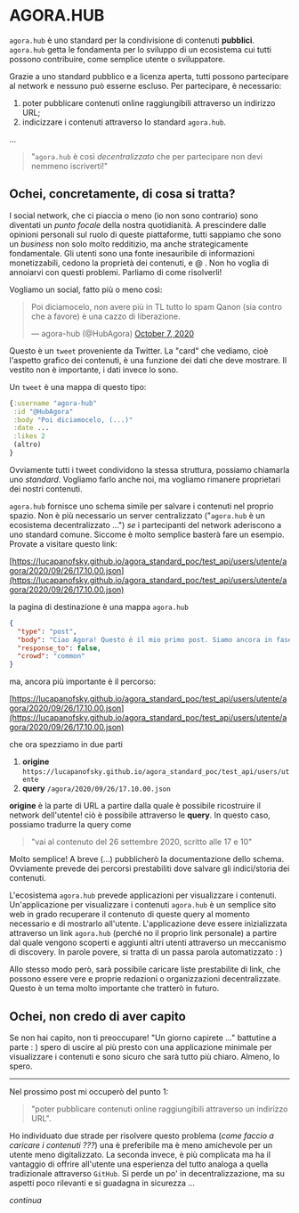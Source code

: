 # AGORA.HUB  

`agora.hub` è uno standard per la condivisione di contenuti **pubblici**. `agora.hub` getta le fondamenta per lo sviluppo di un ecosistema cui tutti possono contribuire, come semplice utente o sviluppatore. 

Grazie a uno standard pubblico e a licenza aperta, tutti possono partecipare al network e nessuno può esserne escluso. Per partecipare, è necessario: 

1. poter pubblicare contenuti online raggiungibili attraverso un indirizzo URL;
2. indicizzare i contenuti attraverso lo standard `agora.hub`.

...

> "`agora.hub` è così *decentralizzato* che per partecipare non devi nemmeno iscriverti!" 

## Ochei, concretamente, di cosa si tratta?

I social network, che ci piaccia o meno (io non sono contrario) sono diventati un *punto focale* della nostra quotidianità. A prescindere dalle opinioni personali sul ruolo di queste piattaforme, tutti sappiamo che sono un *business* non solo molto redditizio, ma anche strategicamente fondamentale.  Gli utenti sono una fonte inesauribile di informazioni monetizzabili, cedono la proprietà dei contenuti, e @ . Non ho voglia di annoiarvi con questi problemi. Parliamo di come risolverli! 

Vogliamo un social, fatto più o meno così:

<blockquote class="twitter-tweet"><p lang="it" dir="ltr">Poi diciamocelo, non avere più in TL tutto lo spam Qanon (sia contro che a favore) è una cazzo di liberazione.</p>&mdash; agora-hub (@HubAgora) <a href="https://twitter.com/HubAgora/status/1313898247161864194?ref_src=twsrc%5Etfw">October 7, 2020</a></blockquote> <script async src="https://platform.twitter.com/widgets.js" charset="utf-8"></script>

Questo è un `tweet` proveniente da Twitter. La "card" che vediamo, cioè l'aspetto grafico dei contenuti, è una funzione dei dati che deve mostrare. Il vestito non è importante, i dati invece lo sono.

Un `tweet` è una mappa di questo tipo: 

```clojure
{:username "agora-hub"
 :id "@HubAgora"
 :body "Poi diciamocelo, (...)"
 :date ...
 :likes 2
 (altro)
}
```

Ovviamente tutti i tweet condividono la stessa struttura, possiamo chiamarla uno *standard*. Vogliamo farlo anche noi, ma vogliamo rimanere proprietari dei nostri contenuti. 

`agora.hub` fornisce uno schema simile per salvare i contenuti nel proprio spazio. Non è più necessario un server centralizzato ("`agora.hub` è un ecosistema decentralizzato ...") *se* i partecipanti del network aderiscono a uno standard comune. Siccome è molto semplice basterà fare un esempio. Provate a visitare questo link:

[https://lucapanofsky.github.io/agora_standard_poc/test_api/users/utente/agora/2020/09/26/17.10.00.json](https://lucapanofsky.github.io/agora_standard_poc/test_api/users/utente/agora/2020/09/26/17.10.00.json)

la pagina di destinazione è una mappa `agora.hub` 

```json
{
  "type": "post",
  "body": "Ciao Agora! Questo è il mio primo post. Siamo ancora in fase di test.",
  "response_to": false,
  "crowd": "common"
}
```

ma, ancora più importante è il percorso: 

[https://lucapanofsky.github.io/agora_standard_poc/test_api/users/utente/agora/2020/09/26/17.10.00.json](https://lucapanofsky.github.io/agora_standard_poc/test_api/users/utente/agora/2020/09/26/17.10.00.json)

che ora spezziamo in due parti

1. **origine** `https://lucapanofsky.github.io/agora_standard_poc/test_api/users/utente` 
2. **query** `/agora/2020/09/26/17.10.00.json`

**origine** è la parte di URL a partire dalla quale è possibile ricostruire il network dell'utente! ciò è possibile attraverso le **query**. In questo caso, possiamo tradurre la query come

> "vai al contenuto del 26 settembre 2020, scritto alle 17 e 10"

Molto semplice! A breve (...) pubblicherò la documentazione dello schema. Ovviamente prevede dei percorsi prestabiliti dove salvare gli indici/storia dei contenuti. 

L'ecosistema `agora.hub` prevede applicazioni per visualizzare i contenuti. Un'applicazione per visualizzare i contenuti `agora.hub` è un semplice sito web in grado recuperare il contenuto di queste query al momento necessario e di mostrarlo all'utente. L'applicazione deve essere inizializzata attraverso un link `agora.hub` (perché no il proprio link personale) a partire dal quale vengono scoperti e aggiunti altri utenti attraverso un meccanismo di discovery. In parole povere, si tratta di un passa parola automatizzato : ) 

Allo stesso modo però, sarà possibile caricare liste prestabilite di link, che possono essere vere e proprie redazioni o organizzazioni decentralizzate. Questo è un tema molto importante che tratterò in futuro.

## Ochei, non credo di aver capito 

Se non hai capito, non ti preoccupare! "Un giorno capirete ..." battutine a parte : ) spero di uscire al più presto con una applicazione minimale per visualizzare i contenuti e sono sicuro che sarà tutto più chiaro. Almeno, lo spero.

_______________________________

Nel prossimo post mi occuperò del punto 1:

> "poter pubblicare contenuti online raggiungibili attraverso un indirizzo URL". 

Ho individuato due strade per risolvere questo problema (*come faccio a caricare i contenuti ???*) una è preferibile ma è meno amichevole per un utente meno digitalizzato. La seconda invece, è più complicata ma ha il vantaggio di offrire all'utente una esperienza del tutto analoga a quella tradizionale attraverso `GitHub`. Si perde un po' in decentralizzazione, ma su aspetti poco rilevanti e si guadagna in sicurezza ... 

*continua*
